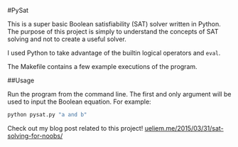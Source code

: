 #PySat

This is a super basic Boolean satisfiability (SAT) solver written in Python. The purpose of this project is simply to understand the concepts of SAT solving and not to create a useful solver. 

I used Python to take advantage of the builtin logical operators and ```eval```. 

The Makefile contains a few example executions of the program. 

##Usage

Run the program from the command line. The first and only argument will be used to input the Boolean equation. For example:

```bash
python pysat.py "a and b"
```

Check out my blog post related to this project!
[ueliem.me/2015/03/31/sat-solving-for-noobs/](http://ueliem.me/2015/03/31/sat-solving-for-noobs/)

